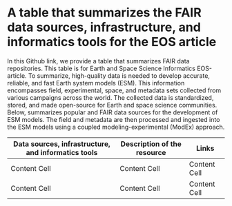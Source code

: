 # A table that summarizes the FAIR data sources, infrastructure, and informatics tools for the EOS article
In this Github link, we provide a table that summarizes FAIR data repositories. 
This table is for Earth and Space Science Informatics EOS-article. 
To summarize, high-quality data is needed to develop accurate, reliable, and fast Earth system models (ESM). 
This information encompasses field, experimental, space, and metadata sets collected from various campaigns across the world. 
The collected data is standardized, stored, and made open-source for Earth and space science communities. 
Below, summarizes popular and FAIR data sources for the development of ESM models. 
The field and metadata are then processed and ingested into the ESM models using a coupled modeling-experimental (ModEx) approach.

| **Data sources, infrastructure, and informatics tools**  | **Description of the resource** | **Links**         |
| -----------------------------------------------------| --------------------------- | ------------- |
| Content Cell  | Content Cell  | Content Cell  |
| Content Cell  | Content Cell  | Content Cell  |
